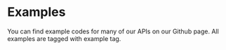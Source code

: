 # Examples

You can find example codes for many of our APIs on our Github page. All examples are tagged with example tag.





